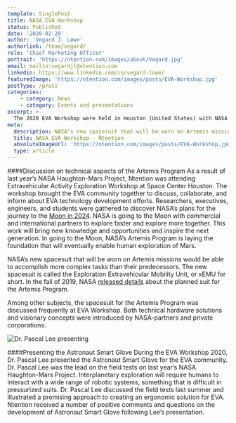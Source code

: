 ```yaml
---
template: SinglePost
title: NASA EVA Workshop
status: Published
date: '2020-02-29'
author: 'Vegard J. Løwe'
authorlink: /team/vegard/
role: 'Chief Marketing Officer'
portrait: 'https://ntention.com/images/about/Vegard.jpg'
email: mailto:vegardjl@ntention.com
linkedin: https://www.linkedin.com/in/vegard-lowe/
featuredImage: 'https://ntention.com/images/posts/EVA-Workshop.jpg'
postType: /press
categories:
    - category: News
    - category: Events and presentations
excerpt: >-
  The 2020 EVA Workshop were held in Houston (United States) with NASA welcoming participants across industry and academia. The workshop discussed the current state of the agency and how EVA (Extravehicular Activity) fits in the agency’s plans for exploration.
meta:
  description: NASA’s new spacesuit that will be worn on Artemis missions would be able to accomplish more complex tasks than their predecessors. The new spacesuit is called the Exploration Extravehicular Mobility Unit, or xEMU for short. In the fall of 2019, NASA released details about the planned suit for the Artemis Program.
  title: NASA EVA Workshop - Ntention
  absoluteImageUrl: 'https://ntention.com/images/posts/EVA-Workshop.jpg'
  type: article
---
```

####Discussion on technical aspects of the Artemis Program
As a result of last year’s NASA Haughton-Mars Project, Ntention was attending Extravehicular Activity Exploration Workshop at Space Center Houston. The workshop brought the EVA community together to discuss, collaborate, and inform about EVA technology development efforts. Researchers, executives, engineers, and students were gathered to discover NASA’s plans for the journey to the [Moon in 2024](https://www.nasa.gov/specials/artemis/). NASA is going to the Moon with commercial and international partners to explore faster and explore more together. This work will bring new knowledge and opportunities and inspire the next generation. In going to the Moon, NASA’s Artemis Program is laying the foundation that will eventually enable human exploration of Mars.

NASA’s new spacesuit that will be worn on Artemis missions would be able to accomplish more complex tasks than their predecessors. The new spacesuit is called the Exploration Extravehicular Mobility Unit, or xEMU for short. In the fall of 2019, NASA [released details](https://www.nasa.gov/feature/a-next-generation-spacesuit-for-the-artemis-generation-of-astronauts/) about the planned suit for the Artemis Program.

Among other subjects, the spacesuit for the Artemis Program was discussed frequently at EVA Workshop. Both technical hardware solutions and visionary concepts were introduced by NASA-partners and private corporations.

![Dr. Pascal Lee presenting]('https://ntention.com/images/posts/EVA-pascal.jpg')

####Presenting the Astronaut Smart Glove
During the EVA Workshop 2020, Dr. Pascal Lee presented the Astronaut Smart Glove for the EVA community. Dr. Pascal Lee was the lead on the field tests on last year’s NASA Haughton-Mars Project. Interplanetary exploration will require humans to interact with a wide range of robotic systems, something that is difficult in pressurized suits. Dr. Pascal Lee discussed the field tests last summer and illustrated a promising approach to creating an ergonomic solution for EVA. Ntention received a number of positive comments and questions on the development of Astronaut Smart Glove following Lee’s presentation.
